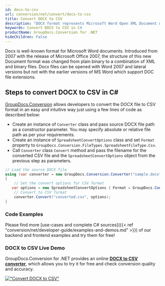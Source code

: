 ```yaml
---
id: docx-to-csv
url: conversion/net/convert/docx-to-csv
title: Convert DOCX to CSV
description: "DOCX format represents Microsoft Word Open XML Document with .docx extension. Learn how to convert DOCX to CSV file programmatically in C# language using GroupDocs.Conversion for .NET library."
keywords: Convert DOCX to CSV in C#
productName: GroupDocs.Conversion for .NET
hideChildren: False
---
```


Docx is well-known format for Microsoft Word documents. Introduced from 2007 with the release of Microsoft Office 2007, the structure of this new Document format was changed from plain binary to a combination of XML and binary files. Docx files can be opened with Word 2007 and lateral versions but not with the earlier versions of MS Word which support DOC file extensions.

## Steps to convert DOCX to CSV in C#

[GroupDocs.Conversion](https://products.groupdocs.com/conversion/net) allows developers to convert the DOCX file to CSV format in an easy and intuitive way just using a few lines of code as described below:

* Create an instance of `Converter` class and pass source DOCX file path as a constructor parameter. You may specify absolute or relative file path as per your requirements. 
* Create an instance of `SpreadsheetConvertOptions` class and set `Format` property to `GroupDocs.Conversion.FileTypes.SpreadsheetFileType.Csv`.
* Call `Converter` class `Convert` method and pass the filename for the converted CSV file and the `SpreadsheetConvertOptions` object from the previous step as parameters.

```csharp
// Load the source DOCX file
using (var converter = new GroupDocs.Conversion.Converter("sample.docx"))
{
    // Set the convert options for CSV format
   var options = new SpreadsheetConvertOptions { Format = GroupDocs.Conversion.FileTypes.SpreadsheetFileType.Csv };
    // Convert to CSV format
    converter.Convert("converted.csv", options);
}
```

### Code Examples

Please find more [use-cases and complete C# sources]({{< ref "conversion/net/developer-guide/examples-and-demos.md" >}}) of our backend and frontend examples and try them for free!

### DOCX to CSV Live Demo

GroupDocs.Conversion for .NET provides an online [**DOCX to CSV converter**](https://products.groupdocs.app/conversion/docx-to-csv), which allows you to try it for free and check conversion quality and accuracy.

[!["Convert DOCX to CSV"](conversion/net/images/convert-to-csv/convert-docx-to-csv.png)](https://products.groupdocs.app/conversion/docx-to-csv)